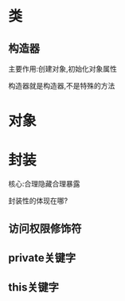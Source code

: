 # 类





## 构造器

主要作用:创建对象,初始化对象属性

构造器就是构造器,不是特殊的方法





# 对象







# 封装

核心:合理隐藏合理暴露

封装性的体现在哪?



## 访问权限修饰符





## private关键字



## this关键字